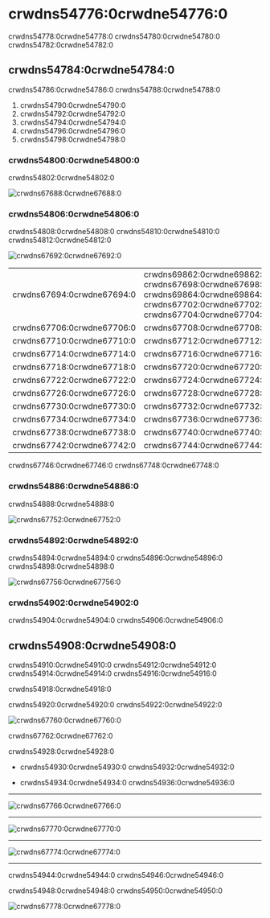 # crwdns54776:0crwdne54776:0

crwdns54778:0crwdne54778:0 crwdns54780:0crwdne54780:0 crwdns54782:0crwdne54782:0

## crwdns54784:0crwdne54784:0

crwdns54786:0crwdne54786:0  crwdns54788:0crwdne54788:0

1. crwdns54790:0crwdne54790:0
2. crwdns54792:0crwdne54792:0
3. crwdns54794:0crwdne54794:0
4. crwdns54796:0crwdne54796:0
5. crwdns54798:0crwdne54798:0

### crwdns54800:0crwdne54800:0

crwdns54802:0crwdne54802:0

![crwdns67688:0crwdne67688:0](crwdns67686:0crwdne67686:0)

### crwdns54806:0crwdne54806:0

crwdns54808:0crwdne54808:0  crwdns54810:0crwdne54810:0  crwdns54812:0crwdne54812:0

![crwdns67692:0crwdne67692:0](crwdns67690:0crwdne67690:0)

|                            |                                                                                                                                         |
| -------------------------- | --------------------------------------------------------------------------------------------------------------------------------------- |
| crwdns67694:0crwdne67694:0 | crwdns69862:0crwdne69862:0 crwdns67698:0crwdne67698:0 crwdns69864:0crwdne69864:0  crwdns67702:0crwdne67702:0 crwdns67704:0crwdne67704:0 |
| crwdns67706:0crwdne67706:0 | crwdns67708:0crwdne67708:0                                                                                                              |
| crwdns67710:0crwdne67710:0 | crwdns67712:0crwdne67712:0                                                                                                              |
| crwdns67714:0crwdne67714:0 | crwdns67716:0crwdne67716:0                                                                                                              |
| crwdns67718:0crwdne67718:0 | crwdns67720:0crwdne67720:0                                                                                                              |
| crwdns67722:0crwdne67722:0 | crwdns67724:0crwdne67724:0                                                                                                              |
| crwdns67726:0crwdne67726:0 | crwdns67728:0crwdne67728:0                                                                                                              |
| crwdns67730:0crwdne67730:0 | crwdns67732:0crwdne67732:0                                                                                                              |
| crwdns67734:0crwdne67734:0 | crwdns67736:0crwdne67736:0                                                                                                              |
| crwdns67738:0crwdne67738:0 | crwdns67740:0crwdne67740:0                                                                                                              |
| crwdns67742:0crwdne67742:0 | crwdns67744:0crwdne67744:0                                                                                                              |
 crwdns67746:0crwdne67746:0  crwdns67748:0crwdne67748:0

### crwdns54886:0crwdne54886:0

crwdns54888:0crwdne54888:0

![crwdns67752:0crwdne67752:0](crwdns67750:0crwdne67750:0)

### crwdns54892:0crwdne54892:0

crwdns54894:0crwdne54894:0  crwdns54896:0crwdne54896:0 crwdns54898:0crwdne54898:0

![crwdns67756:0crwdne67756:0](crwdns67754:0crwdne67754:0)

### crwdns54902:0crwdne54902:0

crwdns54904:0crwdne54904:0 crwdns54906:0crwdne54906:0

## crwdns54908:0crwdne54908:0

crwdns54910:0crwdne54910:0 crwdns54912:0crwdne54912:0  crwdns54914:0crwdne54914:0  crwdns54916:0crwdne54916:0

crwdns54918:0crwdne54918:0

crwdns54920:0crwdne54920:0  crwdns54922:0crwdne54922:0

![crwdns67760:0crwdne67760:0](crwdns67758:0crwdne67758:0)

crwdns67762:0crwdne67762:0

crwdns54928:0crwdne54928:0

* crwdns54930:0crwdne54930:0 crwdns54932:0crwdne54932:0</br>

* crwdns54934:0crwdne54934:0 crwdns54936:0crwdne54936:0

---

![crwdns67766:0crwdne67766:0](crwdns67764:0crwdne67764:0)

---

![crwdns67770:0crwdne67770:0](crwdns67768:0crwdne67768:0)

---

![crwdns67774:0crwdne67774:0](crwdns67772:0crwdne67772:0)

---

crwdns54944:0crwdne54944:0  crwdns54946:0crwdne54946:0

crwdns54948:0crwdne54948:0  crwdns54950:0crwdne54950:0

![crwdns67778:0crwdne67778:0](crwdns67776:0crwdne67776:0)
